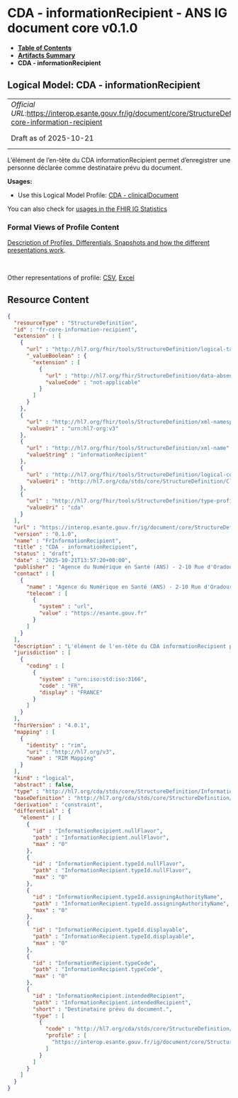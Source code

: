 # CDA - informationRecipient - ANS IG document core v0.1.0

* [**Table of Contents**](toc.md)
* [**Artifacts Summary**](artifacts.md)
* **CDA - informationRecipient**

## Logical Model: CDA - informationRecipient 

| | |
| :--- | :--- |
| *Official URL*:https://interop.esante.gouv.fr/ig/document/core/StructureDefinition/fr-core-information-recipient | *Version*:0.1.0 |
| Draft as of 2025-10-21 | *Computable Name*:FrInformationRecipient |

 
L’élément de l’en-tête du CDA informationRecipient permet d’enregistrer une personne déclarée comme destinataire prévu du document. 

**Usages:**

* Use this Logical Model Profile: [CDA - clinicalDocument](StructureDefinition-fr-core-clinical-document.md)

You can also check for [usages in the FHIR IG Statistics](https://packages2.fhir.org/xig/ans.document.fr.core|current/StructureDefinition/fr-core-information-recipient)

### Formal Views of Profile Content

 [Description of Profiles, Differentials, Snapshots and how the different presentations work](http://build.fhir.org/ig/FHIR/ig-guidance/readingIgs.html#structure-definitions). 

 

Other representations of profile: [CSV](StructureDefinition-fr-core-information-recipient.csv), [Excel](StructureDefinition-fr-core-information-recipient.xlsx) 



## Resource Content

```json
{
  "resourceType" : "StructureDefinition",
  "id" : "fr-core-information-recipient",
  "extension" : [
    {
      "url" : "http://hl7.org/fhir/tools/StructureDefinition/logical-target",
      "_valueBoolean" : {
        "extension" : [
          {
            "url" : "http://hl7.org/fhir/StructureDefinition/data-absent-reason",
            "valueCode" : "not-applicable"
          }
        ]
      }
    },
    {
      "url" : "http://hl7.org/fhir/tools/StructureDefinition/xml-namespace",
      "valueUri" : "urn:hl7-org:v3"
    },
    {
      "url" : "http://hl7.org/fhir/tools/StructureDefinition/xml-name",
      "valueString" : "informationRecipient"
    },
    {
      "url" : "http://hl7.org/fhir/tools/StructureDefinition/logical-container",
      "valueUri" : "http://hl7.org/cda/stds/core/StructureDefinition/ClinicalDocument"
    },
    {
      "url" : "http://hl7.org/fhir/tools/StructureDefinition/type-profile-style",
      "valueUri" : "cda"
    }
  ],
  "url" : "https://interop.esante.gouv.fr/ig/document/core/StructureDefinition/fr-core-information-recipient",
  "version" : "0.1.0",
  "name" : "FrInformationRecipient",
  "title" : "CDA - informationRecipient",
  "status" : "draft",
  "date" : "2025-10-21T13:57:20+00:00",
  "publisher" : "Agence du Numérique en Santé (ANS) - 2-10 Rue d'Oradour-sur-Glane, 75015 Paris",
  "contact" : [
    {
      "name" : "Agence du Numérique en Santé (ANS) - 2-10 Rue d'Oradour-sur-Glane, 75015 Paris",
      "telecom" : [
        {
          "system" : "url",
          "value" : "https://esante.gouv.fr"
        }
      ]
    }
  ],
  "description" : "L'élément de l'en-tête du CDA informationRecipient permet d'enregistrer une personne déclarée comme destinataire prévu du document.",
  "jurisdiction" : [
    {
      "coding" : [
        {
          "system" : "urn:iso:std:iso:3166",
          "code" : "FR",
          "display" : "FRANCE"
        }
      ]
    }
  ],
  "fhirVersion" : "4.0.1",
  "mapping" : [
    {
      "identity" : "rim",
      "uri" : "http://hl7.org/v3",
      "name" : "RIM Mapping"
    }
  ],
  "kind" : "logical",
  "abstract" : false,
  "type" : "http://hl7.org/cda/stds/core/StructureDefinition/InformationRecipient",
  "baseDefinition" : "http://hl7.org/cda/stds/core/StructureDefinition/InformationRecipient",
  "derivation" : "constraint",
  "differential" : {
    "element" : [
      {
        "id" : "InformationRecipient.nullFlavor",
        "path" : "InformationRecipient.nullFlavor",
        "max" : "0"
      },
      {
        "id" : "InformationRecipient.typeId.nullFlavor",
        "path" : "InformationRecipient.typeId.nullFlavor",
        "max" : "0"
      },
      {
        "id" : "InformationRecipient.typeId.assigningAuthorityName",
        "path" : "InformationRecipient.typeId.assigningAuthorityName",
        "max" : "0"
      },
      {
        "id" : "InformationRecipient.typeId.displayable",
        "path" : "InformationRecipient.typeId.displayable",
        "max" : "0"
      },
      {
        "id" : "InformationRecipient.typeCode",
        "path" : "InformationRecipient.typeCode",
        "max" : "0"
      },
      {
        "id" : "InformationRecipient.intendedRecipient",
        "path" : "InformationRecipient.intendedRecipient",
        "short" : "Destinataire prévu du document.",
        "type" : [
          {
            "code" : "http://hl7.org/cda/stds/core/StructureDefinition/IntendedRecipient",
            "profile" : [
              "https://interop.esante.gouv.fr/ig/document/core/StructureDefinition/fr-core-intended-recipient"
            ]
          }
        ]
      }
    ]
  }
}

```

